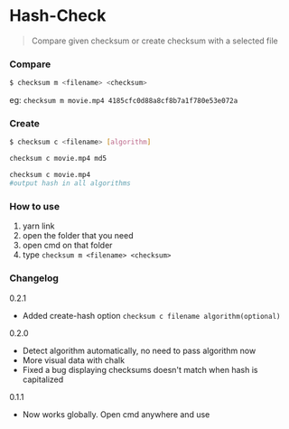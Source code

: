 # Hash-Check
>Compare given checksum or create checksum with a selected file

### Compare

```sh
$ checksum m <filename> <checksum>
```

eg:   `checksum m movie.mp4 4185cfc0d88a8cf8b7a1f780e53e072a`

### Create
```sh
$ checksum c <filename> [algorithm]
```
```sh
checksum c movie.mp4 md5
```
```sh
checksum c movie.mp4
#output hash in all algorithms
```



### How to use
1. yarn link
2. open the folder that you need
3. open cmd on that folder
4. type `checksum m <filename> <checksum>`

<!--### Discoverd bugs -->


### Changelog
0.2.1
* Added create-hash option 
`checksum c filename algorithm(optional)`

0.2.0
* Detect algorithm automatically, no need to pass algorithm now
* More visual data with chalk
* Fixed a bug displaying checksums doesn't match when hash is capitalized

0.1.1
* Now works globally. Open cmd anywhere and use
